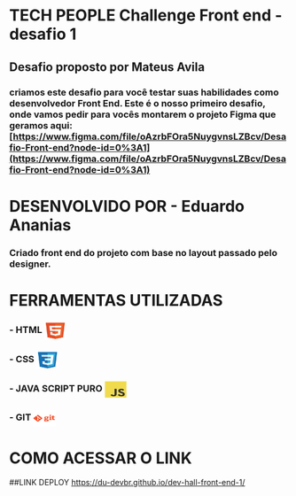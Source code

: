 
# TECH PEOPLE Challenge Front end - desafio 1

## Desafio proposto por Mateus Avila
### criamos este desafio para você testar suas habilidades como desenvolvedor Front End. Este é o nosso primeiro desafio, onde vamos pedir para vocês montarem o projeto Figma que geramos aqui:  [https://www.figma.com/file/oAzrbFOra5NuygvnsLZBcv/Desafio-Front-end?node-id=0%3A1](https://www.figma.com/file/oAzrbFOra5NuygvnsLZBcv/Desafio-Front-end?node-id=0%3A1)


# DESENVOLVIDO POR - Eduardo Ananias
### Criado front end do projeto com base no layout passado pelo designer.


##

# FERRAMENTAS UTILIZADAS
### - HTML <img align = "center" alt = "" height = "30" width = "40" src = https://github.com/devicons/devicon/blob/master/icons/html5/html5-original.svg>
### - CSS <img align = "center" alt = "" height = "30" width = "40" src = https://github.com/devicons/devicon/blob/master/icons/css3/css3-original.svg>
### - JAVA SCRIPT PURO <img align = "center" alt = "" height = "30" width = "40" src = https://github.com/devicons/devicon/blob/master/icons/javascript/javascript-original.svg>
### - GIT <img align = "center" alt = "" height = "30" width = "40" src = https://github.com/devicons/devicon/blob/master/icons/git/git-plain-wordmark.svg>



# COMO ACESSAR O LINK
##LINK DEPLOY
https://du-devbr.github.io/dev-hall-front-end-1/
